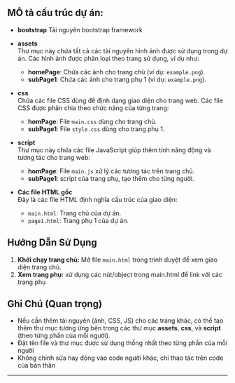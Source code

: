 ## MÔ tả cấu trúc dự án:


- **bootstrap**
  Tài nguyên bootstrap framework  
- **assets**  
  Thư mục này chứa tất cả các tài nguyên hình ảnh được sử dụng trong dự án. Các hình ảnh được phân loại theo trang sử dụng, ví dụ như:
  - **homePage**: Chứa các ảnh cho trang chủ (ví dụ: `example.png`).
  - **subPage1**: Chứa các ảnh cho trang phụ 1 (ví dụ: `example.png`).

- **css**  
  Chứa các file CSS dùng để định dạng giao diện cho trang web. Các file CSS được phân chia theo chức năng của từng trang:
  - **homPage**: File `main.css` dùng cho trang chủ.
  - **subPage1**: File `style.css` dùng cho trang phụ 1.

- **script**  
  Thư mục này chứa các file JavaScript giúp thêm tính năng động và tương tác cho trang web:
  - **homPage**: File `main.js` xử lý các tương tác trên trang chủ.
  - **subPage1**: script của trang phụ, tạo thêm cho từng người.

- **Các file HTML gốc**  
  Đây là các file HTML định nghĩa cấu trúc của giao diện:
  - `main.html`: Trang chủ của dự án.
  - `page1.html`: Trang phụ 1 của dự án.

## Hướng Dẫn Sử Dụng

1. **Khởi chạy trang chủ:** Mở file `main.html` trong trình duyệt để xem giao diện trang chủ.
2. **Xem trang phụ:** xử dụng các nút/object trong main.html để link với các trang phụ


## Ghi Chú (Quan trọng)

- Nếu cần thêm tài nguyên (ảnh, CSS, JS) cho các trang khác, có thể tạo thêm thư mục tương ứng bên trong các thư mục **assets**, **css**, và **script** (theo từng phần của mỗi người).
- Đặt tên file và thư mục được sử dụng thống nhất theo từng phần của mỗi người
- Không chỉnh sửa hay động vào code người khác, chỉ thao tác trên code của bản thân

---
